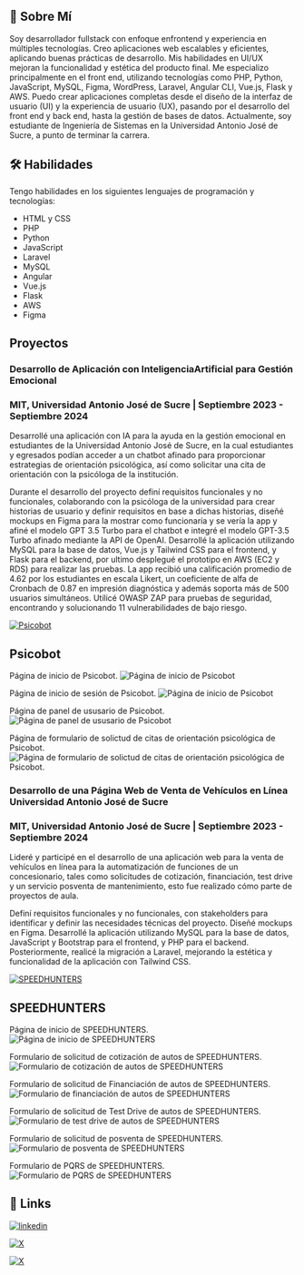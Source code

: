
## 🚀 Sobre Mí
Soy desarrollador fullstack con enfoque enfrontend y experiencia en múltiples tecnologías. Creo aplicaciones web escalables y eficientes, aplicando buenas prácticas de desarrollo. Mis habilidades en UI/UX mejoran la funcionalidad y estética del producto final.
Me especializo principalmente en el front end, utilizando tecnologías como PHP, Python, JavaScript, MySQL, Figma, WordPress, Laravel, Angular CLI, Vue.js, Flask y AWS. Puedo crear aplicaciones completas desde el diseño de la interfaz de usuario (UI) y la experiencia de usuario (UX), pasando por el desarrollo del front end y back end, hasta la gestión de bases de datos. Actualmente, soy estudiante de Ingeniería de Sistemas en la Universidad Antonio José de Sucre, a punto de terminar la carrera.

## 🛠 Habilidades
Tengo habilidades en los siguientes lenguajes de programación y tecnologías:
- HTML y CSS
- PHP
- Python
- JavaScript
- Laravel
- MySQL
- Angular
- Vue.js
- Flask
- AWS
- Figma


## Proyectos

### Desarrollo de Aplicación con InteligenciaArtificial para Gestión Emocional
### MIT, Universidad Antonio José de Sucre | Septiembre 2023 - Septiembre 2024

Desarrollé una aplicación con IA para la ayuda en la gestión emocional en estudiantes de la Universidad Antonio José de Sucre, en la cual estudiantes y egresados podían acceder a un chatbot afinado para proporcionar estrategias de orientación psicológica, así como solicitar una cita de orientación con la psicóloga de la institución.

Durante el desarrollo del proyecto definí requisitos funcionales y no funcionales, colaborando con la psicóloga de la universidad para crear historias de usuario y definir requisitos en base a dichas historias, diseñé mockups en Figma para la mostrar como funcionaría y se vería la app y afiné el modelo GPT 3.5 Turbo para el chatbot e integré el modelo GPT-3.5 Turbo afinado mediante la API de OpenAI. Desarrollé la aplicación utilizando MySQL para la base de datos, Vue.js y Tailwind CSS para el frontend, y Flask para el backend, por ultimo desplegué el prototipo en AWS (EC2 y RDS) para realizar las pruebas. La app recibió una calificación promedio de 4.62 por los estudiantes en escala Likert, un coeficiente de alfa de Cronbach de 0.87 en impresión diagnóstica y además soporta más de 500 usuarios simultáneos. Utilicé OWASP ZAP para pruebas de seguridad, encontrando y solucionando 11 vulnerabilidades de bajo riesgo.

[![Psicobot](https://img.shields.io/badge/Psicobot-50C878?style=for-the-badge&logo=github&logoColor=white)](https://github.com/DeiderRuiz/Psicobot)
## Psicobot

Página de inicio de Psicobot.
![Página de inicio de Psicobot](PsicoIndex.png)

Página de inicio de sesión de Psicobot.
![Página de inicio de Psicobot](PsicoLogin.png)

Página de panel de ususario de Psicobot.
![Página de panel de ususario de Psicobot](Psicobot.png)

Página de formulario de solictud de citas de orientación psicológica de Psicobot.
![Página de formulario de solictud de citas de orientación psicológica de Psicobot.](PsicoDate.png)

### Desarrollo de una Página Web de Venta de Vehículos en Línea Universidad Antonio José de Sucre
### MIT, Universidad Antonio José de Sucre | Septiembre 2023 - Septiembre 2024

Lideré y participé en el desarrollo de una aplicación web para la venta de vehículos en línea para la automatización de funciones de un concesionario, tales como solicitudes de cotización, financiación, test drive y un servicio posventa de mantenimiento, esto fue realizado cómo parte de proyectos de aula.

Definí requisitos funcionales y no funcionales, con stakeholders para identificar y definir las necesidades técnicas del proyecto. Diseñé mockups en Figma. Desarrollé la aplicación utilizando MySQL para la base de datos, JavaScript y Bootstrap para el frontend, y PHP para el backend. Posteriormente, realicé la migración a Laravel, mejorando la estética y funcionalidad de la aplicación con Tailwind CSS.

[![SPEEDHUNTERS](https://img.shields.io/badge/SPEEDHUNTERS-DC143C?style=for-the-badge&logo=github&logoColor=white)](https://github.com/DeiderRuiz/speedhunters)
## SPEEDHUNTERS

Página de inicio de SPEEDHUNTERS.
![Página de inicio de SPEEDHUNTERS](SHIndex.png)

Formulario de solicitud de cotización de autos de SPEEDHUNTERS.
![Formulario de cotización de autos de SPEEDHUNTERS](SHCotizar.png)

Formulario de solicitud de Financiación de autos de SPEEDHUNTERS.
![Formulario de financiación de autos de SPEEDHUNTERS](SHFinanciar.png)

Formulario de solicitud de Test Drive de autos de SPEEDHUNTERS.
![Formulario de test drive de autos de SPEEDHUNTERS](SHTestDrive.png)

Formulario de solicitud de posventa de SPEEDHUNTERS.
![Formulario de posventa de SPEEDHUNTERS](SHPosventa.png)

Formulario de PQRS de SPEEDHUNTERS.
![Formulario de PQRS de SPEEDHUNTERS](SHpqrs.png)

## 🔗 Links
[![linkedin](https://img.shields.io/badge/linkedin-0A66C2?style=for-the-badge&logo=linkedin&logoColor=white)](https://www.linkedin.com/in/deider-yofret-ruiz-acosta-064a1b21a/)

[![X](https://img.shields.io/badge/facebook-1DA1F2?style=for-the-badge&logo=facebook&logoColor=white)](https://www.facebook.com/DeiderRuiz09)

[![X](https://img.shields.io/badge/X-000000?style=for-the-badge&logo=x&logoColor=white)](https://twitter.com/DeiderRuiz)


